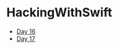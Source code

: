 # HackingWithSwift

+ [Day 16](https://velog.io/@sun02/100-days-of-Swift-Day16)
+ [Day 17](https://velog.io/@sun02/100-days-of-Swift-Day-17)
